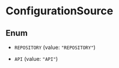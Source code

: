 

# ConfigurationSource

## Enum


* `REPOSITORY` (value: `"REPOSITORY"`)

* `API` (value: `"API"`)



